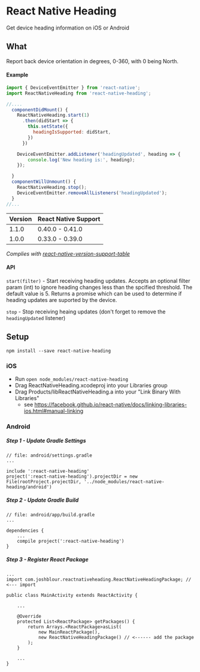 # React Native Heading
Get device heading information on iOS or Android

## What
Report back device orientation in degrees, 0-360, with 0 being North.

#### Example

```javascript
import { DeviceEventEmitter } from 'react-native';
import ReactNativeHeading from 'react-native-heading';

//....
  componentDidMount() {
    ReactNativeHeading.start(1)
      .then(didStart => {
        this.setState({
          headingIsSupported: didStart,
        })
      })

    DeviceEventEmitter.addListener('headingUpdated', heading => {
    	console.log('New heading is:', heading);
    });

  }
  componentWillUnmount() {
    ReactNativeHeading.stop();
    DeviceEventEmitter.removeAllListeners('headingUpdated');
  }
//...
```

| Version | React Native Support |
|---|---|
| 1.1.0 | 0.40.0 - 0.41.0 |
| 1.0.0 | 0.33.0 - 0.39.0 |
*Complies with [react-native-version-support-table](https://github.com/dangnelson/react-native-version-support-table)*

#### API

`start(filter)` - Start receiving heading updates. Accepts an optional filter param (int) to ignore heading changes less than the spcified threshold. The default value is 5. Returns a promise which can be used to determine if heading updates are suported by the device.

`stop` - Stop receiving heaing updates (don't forget to remove the `headingUpdated` listener)


## Setup

````
npm install --save react-native-heading
````

### iOS
* Run `open node_modules/react-native-heading`
* Drag ReactNativeHeading.xcodeproj into your Libraries group
* Drag Products/libReactNativeHeading.a into your "Link Binary With Libraries"
  * see https://facebook.github.io/react-native/docs/linking-libraries-ios.html#manual-linking

### Android
##### Step 1 - Update Gradle Settings

```
// file: android/settings.gradle
...

include ':react-native-heading'
project(':react-native-heading').projectDir = new File(rootProject.projectDir, '../node_modules/react-native-heading/android')
```
##### Step 2 - Update Gradle Build

```
// file: android/app/build.gradle
...

dependencies {
    ...
    compile project(':react-native-heading')
}
```
##### Step 3 - Register React Package
```
...
import com.joshblour.reactnativeheading.ReactNativeHeadingPackage; // <--- import

public class MainActivity extends ReactActivity {

    ...

    @Override
    protected List<ReactPackage> getPackages() {
        return Arrays.<ReactPackage>asList(
            new MainReactPackage(),
            new ReactNativeHeadingPackage() // <------ add the package
        );
    }

    ...
}
```

